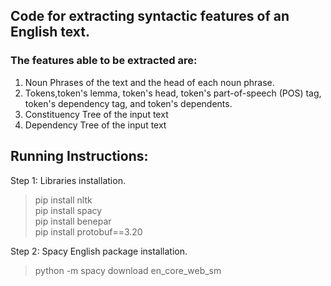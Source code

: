 ## Code for extracting syntactic features of an English text.

### The features able to be extracted are:

1. Noun Phrases of the text and the head of each noun phrase.
2. Tokens,token's lemma, token's head, token's part-of-speech (POS) tag, token's dependency tag, and token's dependents.
3. Constituency Tree of the input text
4. Dependency Tree of the input text

## Running Instructions:
Step 1: Libraries installation.
>pip install nltk   
>pip install spacy    
>pip install benepar   
>pip install protobuf==3.20   

Step 2: Spacy English package installation.
>python -m spacy download en_core_web_sm




 
